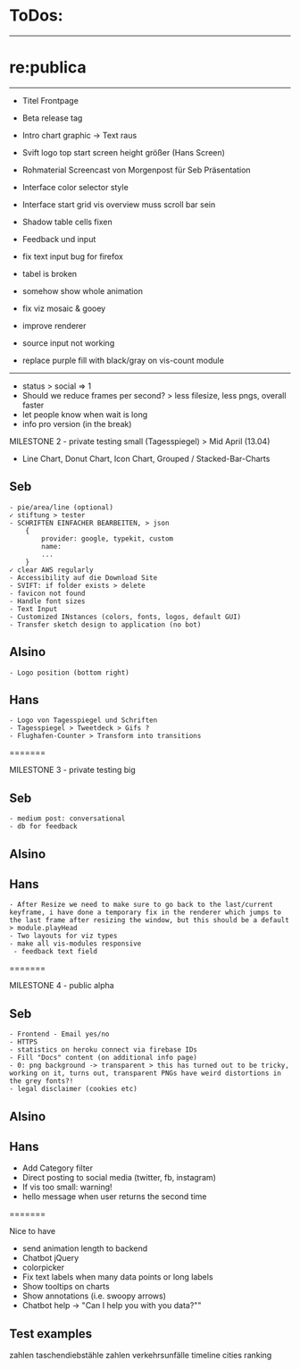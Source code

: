 # ToDos:

---


# re:publica
----

- Titel Frontpage
- Beta release tag
- Intro chart graphic → Text raus
- Svift logo top start screen height größer (Hans Screen)
- Rohmaterial Screencast von Morgenpost für Seb Präsentation
- Interface color selector style
- Interface start grid vis overview muss scroll bar sein
- Shadow table cells fixen
- Feedback und input

- fix text input bug for firefox
- tabel is broken
- somehow show whole animation
- fix viz mosaic & gooey
- improve renderer
- source input not working
- replace purple fill with black/gray on vis-count module


----

* status > social => 1
* Should we reduce frames per second? > less filesize, less pngs, overall faster
* let people know when wait is long
* info pro version (in the break)

MILESTONE 2 - private testing small (Tagesspiegel) > Mid April (13.04)

* Line Chart, Donut Chart, Icon Chart, Grouped / Stacked-Bar-Charts

## Seb

    - pie/area/line (optional)
    ✓ stiftung > tester
    - SCHRIFTEN EINFACHER BEARBEITEN, > json
    	{
    		provider: google, typekit, custom
    		name:
    		...
    	}
    ✓ clear AWS regularly
    - Accessibility auf die Download Site
    - SVIFT: if folder exists > delete
    - favicon not found
    - Handle font sizes
    - Text Input
    - Customized INstances (colors, fonts, logos, default GUI)
    - Transfer sketch design to application (no bot)

## Alsino

    - Logo position (bottom right)

## Hans

    - Logo von Tagesspiegel und Schriften
    - Tagesspiegel > Tweetdeck > Gifs ?
    - Flughafen-Counter > Transform into transitions

=======

MILESTONE 3 - private testing big

## Seb

    - medium post: conversational
    - db for feedback

## Alsino

## Hans

    - After Resize we need to make sure to go back to the last/current keyframe, i have done a temporary fix in the renderer which jumps to the last frame after resizing the window, but this should be a default > module.playHead
    - Two layouts for viz types
    - make all vis-modules responsive
     - feedback text field

=======

MILESTONE 4 - public alpha

## Seb

    - Frontend - Email yes/no
    - HTTPS
    - statistics on heroku connect via firebase IDs
    - Fill "Docs" content (on additional info page)
    - 0: png background -> transparent > this has turned out to be tricky, working on it, turns out, transparent PNGs have weird distortions in the grey fonts?!
    - legal disclaimer (cookies etc)

## Alsino

## Hans

* Add Category filter
* Direct posting to social media (twitter, fb, instagram)
* If vis too small: warning!
* hello message when user returns the second time

=======

Nice to have

* send animation length to backend
* Chatbot jQuery
* colorpicker
* Fix text labels when many data points or long labels
* Show tooltips on charts
* Show annotations (i.e. swoopy arrows)
* Chatbot help -> "Can I help you with you data?""

## Test examples

zahlen taschendiebstähle
zahlen verkehrsunfälle
timeline
cities ranking
